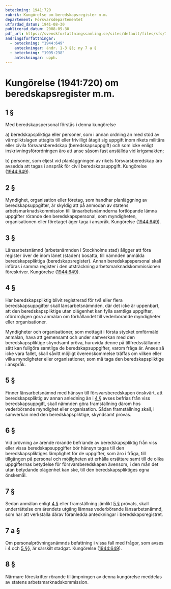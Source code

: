 ```yaml
---
beteckning: 1941:720
rubrik: Kungörelse om beredskapsregister m.m.
departement: Försvarsdepartementet
utfardad_datum: 1941-08-30
publicerad_datum: 2008-09-30
pdf_url: https://svenskforfattningssamling.se/sites/default/files/sfs/1941-08/SFS1941-720.pdf
andringsforfattningar:
  - beteckning: "1944:649"
    anteckningar: ändr. 1-3 §§; ny 7 a §
  - beteckning: "1995:238"
    anteckningar: upph.
---
```


# Kungörelse (1941:720) om beredskapsregister m.m.

## 1 §

Med beredskapspersonal förstås i denna kungörelse

a) beredskapspliktiga eller personer, som i annan ordning än med stöd av värnpliktslagen uttagits till eller frivilligt åtagit sig uppgift inom rikets militära eller civila försvarsberedskap (beredskapsuppgift) och som icke enligt inskrivningsförordningen äro att anse såsom fast anställda vid krigsmakten;

b) personer, som eljest vid planläggningen av rikets försvarsberedskap äro avsedda att tagas i anspråk för civil beredskapsuppgift. Kungörelse ([1944:649](https://selex.se/eli/sfs/1944/649)).

## 2 §

Myndighet, organisation eller företag, som handhar planläggning av beredskapsuppgifter, är skyldig att på anmodan av statens arbetsmarknadskommission till länsarbetsnämnderna fortlöpande lämna uppgifter rörande den beredskapspersonal, som myndigheten, organisationen eller företaget äger taga i anspråk. Kungörelse ([1944:649](https://selex.se/eli/sfs/1944/649)).

## 3 §

Länsarbetsnämnd (arbetsnämnden i Stockholms stad) åligger att föra register över de inom länet (staden) bosatta, till nämnden anmälda beredskapspliktiga (beredskapsregister). Annan beredskapspersonal skall införas i samma register i den utsträckning arbetsmarknadskommissionen föreskriver. Kungörelse ([1944:649](https://selex.se/eli/sfs/1944/649)).

## 4 §

Har beredskapspliktig blivit registrerad för två eller flera beredskapsuppgifter skall länsarbetsnämnden, där det icke är uppenbart, att den beredskapspliktige utan olägenhet kan fylla samtliga uppgifter, ofördröjligen göra anmälan om förhållandet till vederbörande myndigheter eller organisationer.

Myndigheter och organisationer, som mottagit i första stycket omförmäld anmälan, hava att gemensamt och under samverkan med den beredskapspliktige skyndsamt pröva, huruvida denne på tillfredsställande sätt kan fullgöra samtliga de beredskapsuppgifter, varom fråga är. Anses så icke vara fallet, skall såvitt möjligt överenskommelse träffas om vilken eller vilka myndigheter eller organisationer, som må taga den beredskapspliktige i anspråk.

## 5 §

Finner länsarbetsnämnd med hänsyn till försvarsberedskapen önskvärt, att beredskapspliktig av annan anledning än i [4 §](#4) avses befrias från viss beredskapsuppgift, skall nämnden göra framställning därom hos vederbörande myndighet eller organisation. Sådan framställning skall, i samverkan med den beredskapspliktige, skyndsamt prövas.

## 6 §

Vid prövning av ärende rörande befriande av beredskapspliktig från viss eller vissa beredskapsuppgifter bör hänsyn tagas till den beredskapspliktiges lämplighet för de uppgifter, som äro i fråga, till tillgången på personal och möjligheten att erhålla ersättare samt till de olika uppgifternas betydelse för försvarsberedskapen ävensom, i den mån det utan betydande olägenhet kan ske, till den beredskapspliktiges egna önskemål.

## 7 §

Sedan anmälan enligt [4 §](#4) eller framställning jämlikt [5 §](#5) prövats, skall underrättelse om ärendets utgång lämnas vederbörande länsarbetsnämnd, som har att verkställa därav föranledda anteckningar i beredskapsregistret.

## 7 a §

Om personalprövningsnämnds befattning i vissa fall med frågor, som avses i 4 och [5 §](#5)§, är särskilt stadgat. Kungörelse ([1944:649](https://selex.se/eli/sfs/1944/649)).

## 8 §

Närmare föreskrifter rörande tillämpningen av denna kungörelse meddelas av statens arbetsmarknadskommission.